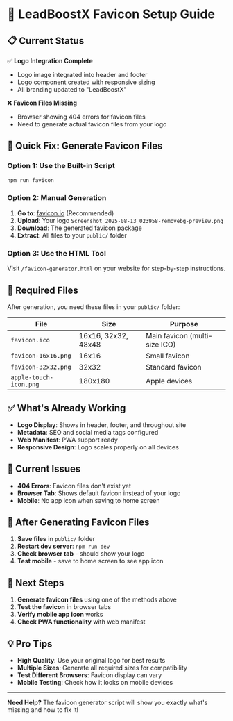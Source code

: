 # 🚀 LeadBoostX Favicon Setup Guide

## 📋 Current Status

✅ **Logo Integration Complete**
- Logo image integrated into header and footer
- Logo component created with responsive sizing
- All branding updated to "LeadBoostX"

❌ **Favicon Files Missing**
- Browser showing 404 errors for favicon files
- Need to generate actual favicon files from your logo

## 🔧 Quick Fix: Generate Favicon Files

### Option 1: Use the Built-in Script
```bash
npm run favicon
```

### Option 2: Manual Generation

1. **Go to**: [favicon.io](https://favicon.io/) (Recommended)
2. **Upload**: Your logo `Screenshot_2025-08-13_023958-removebg-preview.png`
3. **Download**: The generated favicon package
4. **Extract**: All files to your `public/` folder

### Option 3: Use the HTML Tool
Visit `/favicon-generator.html` on your website for step-by-step instructions.

## 📁 Required Files

After generation, you need these files in your `public/` folder:

| File | Size | Purpose |
|------|------|---------|
| `favicon.ico` | 16x16, 32x32, 48x48 | Main favicon (multi-size ICO) |
| `favicon-16x16.png` | 16x16 | Small favicon |
| `favicon-32x32.png` | 32x32 | Standard favicon |
| `apple-touch-icon.png` | 180x180 | Apple devices |

## ✅ What's Already Working

- **Logo Display**: Shows in header, footer, and throughout site
- **Metadata**: SEO and social media tags configured
- **Web Manifest**: PWA support ready
- **Responsive Design**: Logo scales properly on all devices

## 🚨 Current Issues

- **404 Errors**: Favicon files don't exist yet
- **Browser Tab**: Shows default favicon instead of your logo
- **Mobile**: No app icon when saving to home screen

## 🔄 After Generating Favicon Files

1. **Save files** in `public/` folder
2. **Restart dev server**: `npm run dev`
3. **Check browser tab** - should show your logo
4. **Test mobile** - save to home screen to see app icon

## 🎯 Next Steps

1. **Generate favicon files** using one of the methods above
2. **Test the favicon** in browser tabs
3. **Verify mobile app icon** works
4. **Check PWA functionality** with web manifest

## 💡 Pro Tips

- **High Quality**: Use your original logo for best results
- **Multiple Sizes**: Generate all required sizes for compatibility
- **Test Different Browsers**: Favicon display can vary
- **Mobile Testing**: Check how it looks on mobile devices

---

**Need Help?** The favicon generator script will show you exactly what's missing and how to fix it!
